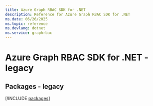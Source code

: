 ```yaml
---
title: Azure Graph RBAC SDK for .NET
description: Reference for Azure Graph RBAC SDK for .NET
ms.date: 06/26/2025
ms.topic: reference
ms.devlang: dotnet
ms.service: graphrbac
---
```

# Azure Graph RBAC SDK for .NET - legacy
## Packages - legacy
[!INCLUDE [packages](graph-rbac-index.md)]